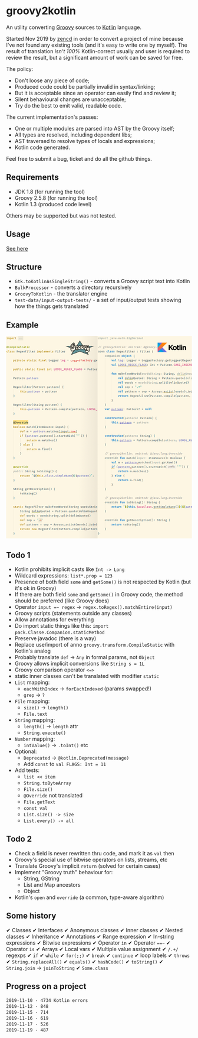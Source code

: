 # groovy2kotlin

An utility converting [Groovy](http://groovy-lang.org/) sources to [Kotlin](https://kotlinlang.org/) language.

Started Nov 2019 by [zencd](https://github.com/zencd) in order to convert a project of mine
because I've not found any existing tools (and it's easy to write one by myself).
The result of translation *isn't 100%* Kotlin-correct usually and user is required to review the result,
but a significant amount of work can be saved for free.

The policy:
- Don't loose any piece of code;
- Produced code could be partially invalid in syntax/linking;
- But it is acceptable since an operator can easily find and review it;
- Silent behavioural changes are unacceptable;
- Try do the best to emit valid, readable code.

The current implementation's passes:
- One or multiple modules are parsed into AST by the Groovy itself;
- All types are resolved, including dependent libs;
- AST traversed to resolve types of locals and expressions;
- Kotlin code generated.

Feel free to submit a bug, ticket and do all the github things.

## Requirements

- JDK 1.8 (for running the tool)
- Groovy 2.5.8 (for running the tool)
- Kotlin 1.3 (produced code level)

Others may be supported but was not tested.

## Usage

[See here](USAGE.md)

## Structure

- `Gtk.toKotlinAsSingleString()` - converts a Groovy script text into Kotlin
- `BulkProcessor` - converts a directory recursively
- `GroovyToKotlin` - the translator engine
- `test-data/input-output-tests/` - a set of input/output tests showing how the things gets translated

## Example

![demo comparison](demo2.png)

## Todo 1

- Kotlin prohibits implicit casts like `Int -> Long`
- Wildcard expressions: `list*.prop = 123`
- Presence of both field `some` and `getSome()` is not respected by Kotlin (but it's ok in Groovy)
- If there are both field `some` and `getSome()` in Groovy code, the method should be preferred (like Groovy does)
- Operator `input =~ regex` -> `regex.toRegex().matchEntire(input)`
- Groovy scripts (statements outside any classes)
- Allow annotations for everything
- Do import static things like this: `import pack.Classe.Companion.staticMethod`
- Preserve javadoc (there is a way)
- Replace use/import of anno `groovy.transform.CompileStatic` with Kotlin's analog
- Probably translate `def` → `Any` in formal params, not `Object`
- Groovy allows implicit conversions like `String s = 1L`
- Groovy comparison operator `<=>`
- static inner classes can't be translated with modifier `static`
- `List` mapping:
    - `eachWithIndex` → `forEachIndexed` (params swapped!)
    - `grep` → `?`
- `File` mapping:
    - `size()` → `length()`
    - `File.text`
- `String` mapping:
    - `length()` → `length` attr
    - `String.execute()`
- `Number` mapping:
    - `intValue()` → `.toInt()` etc
- Optional:
    - `Deprecated` -> `@kotlin.Deprecated(message)`
    - Add `const` to `val FLAGS: Int = 11`
- Add tests:
    - `list << item`
    - `String.toByteArray`
    - `File.size()`
    - `@Override` not translated
    - `File.getText`
    - `const val`
    - `List.size() -> size`
    - `List.every() -> all`

## Todo 2

- Check a field is never rewritten thru code, and mark it as `val` then
- Groovy's special use of bitwise operators on lists, streams, etc
- Translate Groovy's implicit `return` (solved for certain cases)
- Implement "Groovy truth" behaviour for:
    - String, GString
    - List and Map ancestors
    - Object
- Kotlin's `open` and `override` (a common, type-aware algorithm)

## Some history

✔ Classes ✔ Interfaces
✔ Anonymous classes 
✔ Inner classes ✔ Nested classes
✔ Inheritance
✔ Annotations
✔ Range expression
✔ In-string expressions
✔ Bitwise expressions
✔ Operator `in`
✔ Operator `==~`
✔ Operator `is`
✔ Arrays
✔ Local vars
✔ Multiple value assignment
✔ `/.+/` regexps
✔ `if`
✔ `while`
✔ `for(;;)`
✔ `break` ✔ `continue`
✔ loop labels
✔ `throws`
✔ `String.replaceAll()`
✔ `equals()`
✔ `hashCode()`
✔ `toString()`
✔ `String.join` → `joinToString` 
✔ `Some.class`

## Progress on a project

	2019-11-10 - 4734 Kotlin errors
	2019-11-12 - 848
    2019-11-15 - 714
    2019-11-16 - 619
    2019-11-17 - 526
    2019-11-19 - 487
